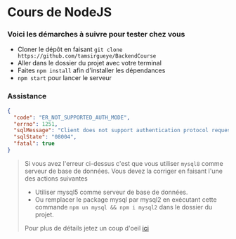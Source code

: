 # Cours de NodeJS

### Voici les démarches à suivre pour tester chez vous
>
- Cloner le dépôt en faisant `git clone https://github.com/tamsirgueye/BackendCourse`
- Aller dans le dossier du projet avec votre terminal
- Faites `npm install` afin d'installer les dépendances
- `npm start` pour lancer le serveur
>
### Assistance
```json
{
  "code": "ER_NOT_SUPPORTED_AUTH_MODE",
  "errno": 1251,
  "sqlMessage": "Client does not support authentication protocol requested by server; consider upgrading MySQL client",
  "sqlState": "08004",
  "fatal": true
}
```
> Si vous avez l'erreur ci-dessus c'est que vous utiliser `mysql8` comme serveur de base de données. Vous devez la corriger en faisant l'une des actions suivantes
>- Utiliser mysql5 comme serveur de base de données.
>- Ou remplacer le package mysql par mysql2 en exécutant cette commande `npm un mysql && npm i mysql2` dans le dossier du projet.
>
> Pour plus de détails jetez un coup d'oeil [ici](https://stackoverflow.com/a/56509065)
